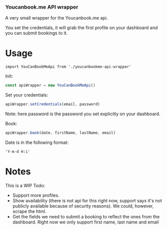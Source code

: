### Youcanbook.me API wrapper

A very small wrapper for the Youcanbook.me api.

You set the credentials, it will grab the first profile on your dashboard and you can submit bookings to it.

# Usage

```
import YouCanBookMeApi from './youcanbookme-api-wrapper'
```

Init:
```javascript
const apiWrapper = new YouCanBookMeApi()
```

Set your credentials:
```javascript
apiWrapper.setCredentials(email, password)
```
Note: here password is the password you set explicitly on your dashboard.


Book:
```javascript
apiWrapper.book(date, firstName, lastName, email)
```
Date is in the following format: 
```
'Y-m-d H:i'
```

# Notes
This is a WIP
Todo: 
- Support more profiles.
- Show availability (there is not api for this right now, support says it's not publicly available because of security reasons). We could, however, scrape the html.
- Get the fields we need to submit a booking to reflect the ones from the dashboard. Right now we only support first name, last name and email
